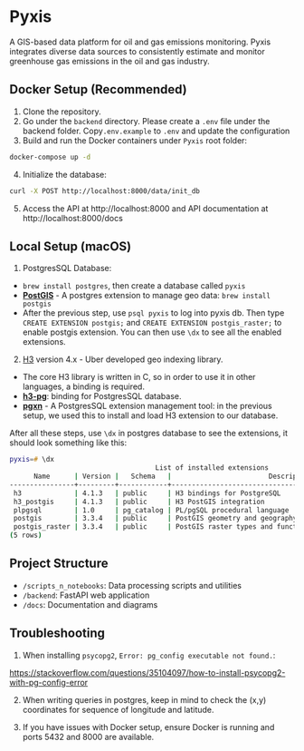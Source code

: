 # Pyxis

A GIS-based data platform for oil and gas emissions monitoring. Pyxis integrates diverse data sources to consistently estimate and monitor greenhouse gas emissions in the oil and gas industry.
## Docker Setup (Recommended)

1. Clone the repository.
2. Go under the `backend` directory. Please create a `.env` file under the backend folder.
   Copy`.env.example` to `.env` and update the configuration
3. Build and run the Docker containers under `Pyxis` root folder:

```bash
docker-compose up -d
```

4. Initialize the database:

```bash
curl -X POST http://localhost:8000/data/init_db
```

5. Access the API at http://localhost:8000 and API documentation at http://localhost:8000/docs


## Local Setup (macOS)

1. PostgresSQL Database:
  - `brew install postgres`, then create a database called `pyxis`
  - [**PostGIS**](https://postgis.net/documentation/getting_started/install_macos/) - A postgres extension to manage geo data: `brew install postgis`
  - After the previous step, use `psql pyxis` to log into pyxis db. Then type `CREATE EXTENSION postgis;` and `CREATE EXTENSION postgis_raster;` to enable postgis extension. You can then use `\dx` to see all the enabled extensions.

2. [H3](https://h3geo.org/) version 4.x - Uber developed geo indexing library.
  - The core H3 library is written in C, so in order to use it in other languages, a binding is required.
  - [**h3-pg**](https://github.com/zachasme/h3-pg): binding for PostgresSQL database.
  - [**pgxn**](https://pgxn.org/about/) - A PostgresSQL extension management tool: in the previous setup, we used this to install and load H3 extension to our database.

After all these steps, use `\dx` in postgres database to see the extensions, it should look something like this:

```zsh
pyxis=# \dx
                                    List of installed extensions
      Name      | Version |   Schema   |                        Description
----------------+---------+------------+------------------------------------------------------------
 h3             | 4.1.3   | public     | H3 bindings for PostgreSQL
 h3_postgis     | 4.1.3   | public     | H3 PostGIS integration
 plpgsql        | 1.0     | pg_catalog | PL/pgSQL procedural language
 postgis        | 3.3.4   | public     | PostGIS geometry and geography spatial types and functions
 postgis_raster | 3.3.4   | public     | PostGIS raster types and functions
(5 rows)
```

## Project Structure

- `/scripts_n_notebooks`: Data processing scripts and utilities
- `/backend`: FastAPI web application
- `/docs`: Documentation and diagrams

## Troubleshooting

1. When installing `psycopg2`, `Error: pg_config executable not found.`:

https://stackoverflow.com/questions/35104097/how-to-install-psycopg2-with-pg-config-error

2. When writing queries in postgres, keep in mind to check the (x,y) coordinates for sequence of longitude and latitude.

3. If you have issues with Docker setup, ensure Docker is running and ports 5432 and 8000 are available.


